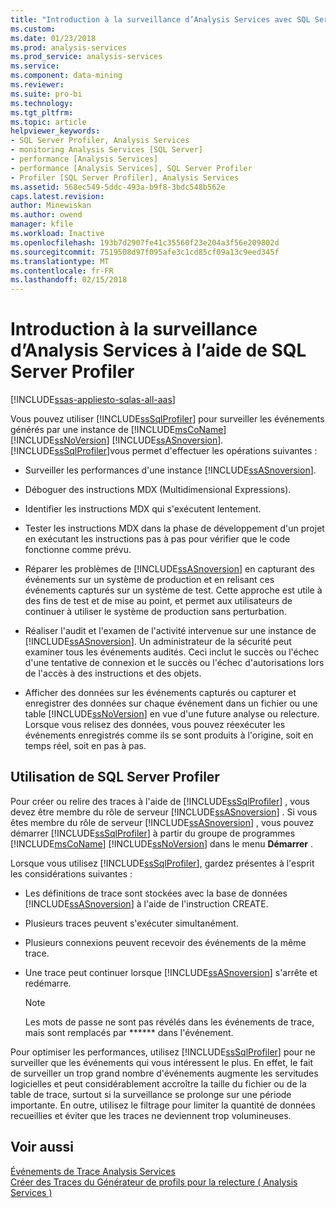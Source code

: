 ```yaml
---
title: "Introduction à la surveillance d’Analysis Services avec SQL Server Profiler | Documents Microsoft"
ms.custom: 
ms.date: 01/23/2018
ms.prod: analysis-services
ms.prod_service: analysis-services
ms.service: 
ms.component: data-mining
ms.reviewer: 
ms.suite: pro-bi
ms.technology: 
ms.tgt_pltfrm: 
ms.topic: article
helpviewer_keywords:
- SQL Server Profiler, Analysis Services
- monitoring Analysis Services [SQL Server]
- performance [Analysis Services]
- performance [Analysis Services], SQL Server Profiler
- Profiler [SQL Server Profiler], Analysis Services
ms.assetid: 568ec549-5ddc-493a-b9f8-3bdc548b562e
caps.latest.revision: 
author: Minewiskan
ms.author: owend
manager: kfile
ms.workload: Inactive
ms.openlocfilehash: 193b7d2907fe41c35560f23e204a3f56e209802d
ms.sourcegitcommit: 7519508d97f095afe3c1cd85cf09a13c9eed345f
ms.translationtype: MT
ms.contentlocale: fr-FR
ms.lasthandoff: 02/15/2018
---
```

# <a name="introduction-to-monitoring-analysis-services-with-sql-server-profiler"></a>Introduction à la surveillance d’Analysis Services à l’aide de SQL Server Profiler
[!INCLUDE[ssas-appliesto-sqlas-all-aas](../../includes/ssas-appliesto-sqlas-all-aas.md)]

  Vous pouvez utiliser [!INCLUDE[ssSqlProfiler](../../includes/sssqlprofiler-md.md)] pour surveiller les événements générés par une instance de [!INCLUDE[msCoName](../../includes/msconame-md.md)] [!INCLUDE[ssNoVersion](../../includes/ssnoversion-md.md)] [!INCLUDE[ssASnoversion](../../includes/ssasnoversion-md.md)]. [!INCLUDE[ssSqlProfiler](../../includes/sssqlprofiler-md.md)]vous permet d'effectuer les opérations suivantes :  
  
-   Surveiller les performances d'une instance [!INCLUDE[ssASnoversion](../../includes/ssasnoversion-md.md)].  
  
-   Déboguer des instructions MDX (Multidimensional Expressions).  
  
-   Identifier les instructions MDX qui s'exécutent lentement.  
  
-   Tester les instructions MDX dans la phase de développement d'un projet en exécutant les instructions pas à pas pour vérifier que le code fonctionne comme prévu.  
  
-   Réparer les problèmes de [!INCLUDE[ssASnoversion](../../includes/ssasnoversion-md.md)] en capturant des événements sur un système de production et en relisant ces événements capturés sur un système de test. Cette approche est utile à des fins de test et de mise au point, et permet aux utilisateurs de continuer à utiliser le système de production sans perturbation.  
  
-   Réaliser l'audit et l'examen de l'activité intervenue sur une instance de [!INCLUDE[ssASnoversion](../../includes/ssasnoversion-md.md)]. Un administrateur de la sécurité peut examiner tous les événements audités. Ceci inclut le succès ou l'échec d'une tentative de connexion et le succès ou l'échec d'autorisations lors de l'accès à des instructions et des objets.  
  
-   Afficher des données sur les événements capturés ou capturer et enregistrer des données sur chaque événement dans un fichier ou une table [!INCLUDE[ssNoVersion](../../includes/ssnoversion-md.md)] en vue d'une future analyse ou relecture. Lorsque vous relisez des données, vous pouvez réexécuter les événements enregistrés comme ils se sont produits à l'origine, soit en temps réel, soit en pas à pas.  
  
## <a name="using-sql-server-profiler"></a>Utilisation de SQL Server Profiler  
 Pour créer ou relire des traces à l'aide de [!INCLUDE[ssSqlProfiler](../../includes/sssqlprofiler-md.md)] , vous devez être membre du rôle de serveur [!INCLUDE[ssASnoversion](../../includes/ssasnoversion-md.md)] . Si vous êtes membre du rôle de serveur [!INCLUDE[ssASnoversion](../../includes/ssasnoversion-md.md)] , vous pouvez démarrer [!INCLUDE[ssSqlProfiler](../../includes/sssqlprofiler-md.md)] à partir du groupe de programmes [!INCLUDE[msCoName](../../includes/msconame-md.md)] [!INCLUDE[ssNoVersion](../../includes/ssnoversion-md.md)] dans le menu **Démarrer** .  
  
 Lorsque vous utilisez [!INCLUDE[ssSqlProfiler](../../includes/sssqlprofiler-md.md)], gardez présentes à l'esprit les considérations suivantes :  
  
-   Les définitions de trace sont stockées avec la base de données [!INCLUDE[ssASnoversion](../../includes/ssasnoversion-md.md)] à l'aide de l'instruction CREATE.  
  
-   Plusieurs traces peuvent s'exécuter simultanément.  
  
-   Plusieurs connexions peuvent recevoir des événements de la même trace.  
  
-   Une trace peut continuer lorsque [!INCLUDE[ssASnoversion](../../includes/ssasnoversion-md.md)] s'arrête et redémarre.  
  
    > [!NOTE]  
    >  Les mots de passe ne sont pas révélés dans les événements de trace, mais sont remplacés par ****** dans l'événement.  
  
 Pour optimiser les performances, utilisez [!INCLUDE[ssSqlProfiler](../../includes/sssqlprofiler-md.md)] pour ne surveiller que les événements qui vous intéressent le plus. En effet, le fait de surveiller un trop grand nombre d'événements augmente les servitudes logicielles et peut considérablement accroître la taille du fichier ou de la table de trace, surtout si la surveillance se prolonge sur une période importante. En outre, utilisez le filtrage pour limiter la quantité de données recueillies et éviter que les traces ne deviennent trop volumineuses.  
  
## <a name="see-also"></a>Voir aussi  
 [Événements de Trace Analysis Services](../../analysis-services/trace-events/analysis-services-trace-events.md)   
 [Créer des Traces du Générateur de profils pour la relecture &#40; Analysis Services &#41;](../../analysis-services/instances/create-profiler-traces-for-replay-analysis-services.md)  
  
  
